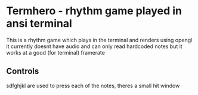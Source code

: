# Termhero - rhythm game played in ansi terminal
This is a rhythm game which plays in the terminal and renders using opengl \
it currently doesnt have audio and can only read hardcoded notes but it works at a good (for terminal) framerate
## Controls
sdfghjkl are used to press each of the notes, theres a small hit window
